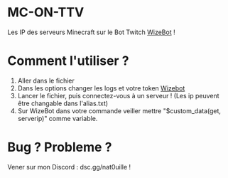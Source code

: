 # MC-ON-TTV
Les IP des serveurs Minecraft sur le Bot Twitch [WizeBot](https://wizebot.tv/) ! 
# Comment l'utiliser ?
1. Aller dans le fichier
2. Dans les options changer les logs et votre token [Wizebot](https://panel.wizebot.tv/development_api_management)
3. Lancer le fichier, puis connectez-vous à un serveur !
(Les ip peuvent être changable dans l'alias.txt)
4. Sur WizeBot dans votre commande veiller mettre "$custom_data(get, serverip)" comme variable.
# Bug ? Probleme ?
Vener sur mon Discord : dsc.gg/nat0uille !
